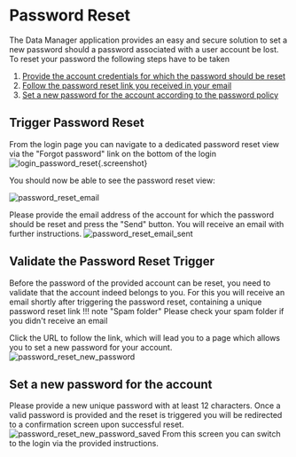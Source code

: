 # Password Reset

The Data Manager application provides an easy and secure solution
to set a new password should a password associated with a user account be lost.
To reset your password the following steps have to be taken

1. [Provide the account credentials for which the password should be reset](#trigger-password-reset)
2. [Follow the password reset link you received in your email](#validate-the-password-reset-trigger)
3. [Set a new password for the account according to the password policy](#set-a-new-password-for-the-account)

## Trigger Password Reset

From the login page you can navigate to a dedicated password reset view via the "Forgot password"
link on the bottom of the login
![login_password_reset](images/password_reset/password_reset.png){.screenshot}

You should now be able to see the password reset view:

![password_reset_email](images/password_reset/password_reset_email.png)

Please provide the email address of the account for which the password should be reset
and press the "Send" button. You will receive an email with further instructions.
![password_reset_email_sent](images/password_reset/password_reset_email_sent.png)

## Validate the Password Reset Trigger

Before the password of the provided account can be reset,
you need to validate that the account indeed belongs to you.
For this you will receive an email shortly after triggering the password reset, containing a unique
password reset link
!!! note "Spam folder"
    Please check your spam folder if you didn't receive an email

Click the URL to follow the link, which will lead you to a page which allows you to set a new
password for your account.
![password_reset_new_password](images/password_reset/password_reset_new_password.png)

## Set a new password for the account

Please provide a new unique password with at least 12 characters.
Once a valid password is provided and the reset is triggered you will be redirected to a
confirmation screen upon successful reset.
![password_reset_new_password_saved](images/password_reset/password_reset_new_password_saved.png)
From this screen you can switch to the login via the provided instructions.
